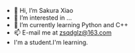 - 👋 Hi, I’m Sakura Xiao
- 👀 I’m interested in ...
- 🌱 I’m currently learning Python and C++
- 📫 E-mail me at zsqdglz@163.com
-  I'm a student.I'm learning.
<!---
glzat/glzat is a ✨ special ✨ repository because its `README.md` (this file) appears on your GitHub profile.
You can click the Preview link to take a look at your changes.
--->
